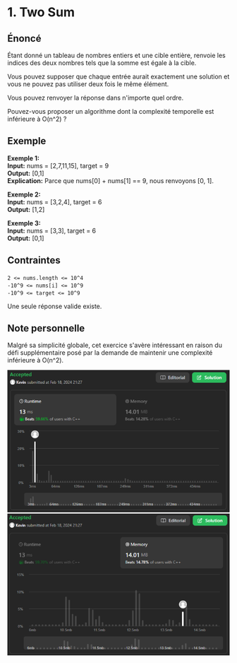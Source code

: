 # 1. Two Sum

## Énoncé

Étant donné un tableau de nombres entiers et une cible entière, renvoie les indices des deux nombres tels que la somme est égale à la cible.

Vous pouvez supposer que chaque entrée aurait exactement une solution et vous ne pouvez pas utiliser deux fois le même élément.

Vous pouvez renvoyer la réponse dans n'importe quel ordre.

Pouvez-vous proposer un algorithme dont la complexité temporelle est inférieure à O(n^2) ?

## Exemple

**Exemple 1:**  
**Input:** nums = [2,7,11,15], target = 9  
**Output:** [0,1]  
**Explication:** Parce que nums[0] + nums[1] == 9, nous renvoyons [0, 1].

**Exemple 2:**  
**Input:** nums = [3,2,4], target = 6  
**Output:** [1,2]

**Exemple 3:**  
**Input:** nums = [3,3], target = 6  
**Output:** [0,1]

## Contraintes

`2 <= nums.length <= 10^4`  
`-10^9 <= nums[i] <= 10^9`  
`-10^9 <= target <= 10^9`

Une seule réponse valide existe.

## Note personnelle

Malgré sa simplicité globale, cet exercice s'avère intéressant en raison du défi supplémentaire posé par la demande de maintenir une complexité inférieure à O(n^2).

<img src="./imgs/runtime.png"/>
<img src="./imgs/memory.png"/>
